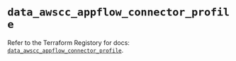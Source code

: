 # `data_awscc_appflow_connector_profile`

Refer to the Terraform Registory for docs: [`data_awscc_appflow_connector_profile`](https://registry.terraform.io/providers/hashicorp/awscc/0.70.0/docs/data-sources/appflow_connector_profile).
